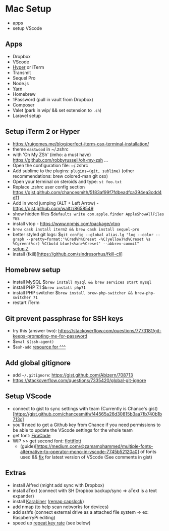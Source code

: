 # Mac Setup

* apps
* setup VScode

## Apps

* Dropbox
* VScode
* [Hyper](http://hyper.js) or iTerm
* Transmit
* Sequel Pro
* Node.js
* [Yarn](https://yarnpkg.com/en/)
* Homebrew
* 1Password (pull in vault from Dropbox)
* Composer
* Valet (park in wip/ && set extension to `.sh`)
* Laravel setup

## Setup iTerm 2 or Hyper

* https://ruigomes.me/blog/perfect-iterm-osx-terminal-installation/
* theme `eastwood` in ~/.zshrc
* with 'Oh My ZSh' (imho: a must have) https://github.com/robbyrussell/oh-my-zsh ...
* Open the configuration file: ~/.zshrc
* Add sublime to the plugins: `plugins=(git, sublime)` (other recommendations: brew colored-man git osx)
* Open your terminal on steroids and type: `st foo.txt`
* Replace .zshrc user config section https://gist.github.com/chancesmith/5183af99f7fdbeadfca394ea3cdd4d11
* Add in word jumping (ALT + Left Arrow) - https://gist.github.com/waltz/8658549
* show hidden files $`defaults write com.apple.finder AppleShowAllFiles YES`
* install vtop - https://www.npmjs.com/package/vtop
* `brew cask install iterm2 && brew cask install sequel-pro`
* better styled git logs: $`git config --global alias.lg "log --color --graph --pretty=format:'%Cred%h%Creset -%C(yellow)%d%Creset %s %Cgreen(%cr) %C(bold blue)<%an>%Creset' --abbrev-commit"`
* [setup Z](https://www.smashingmagazine.com/2015/07/become-command-line-power-user-oh-my-zsh-z/#using-z-to-jump-to-frecent-folders)
* install (fkill)[https://github.com/sindresorhus/fkill-cli]

## Homebrew setup

* install MySQL
  $`brew install mysql && brew services start mysql`
* install PHP 7.1
  $`brew install php71`
* install PHP switcher
  $`brew install brew-php-switcher && brew-php-switcher 71`
* restart iTerm

## Git prevent passphrase for SSH keys

* try this (answer two): https://stackoverflow.com/questions/7773181/git-keeps-prompting-me-for-password
* $`eval $(ssh-agent)`
* $`ssh-add`
  [resource for ^^^](http://stackoverflow.com/questions/10032461/git-keeps-asking-me-for-my-ssh-key-passphrase)

## Add global gitignore

* add `~/.gitignore`: https://gist.github.com/Abizern/708713
* https://stackoverflow.com/questions/7335420/global-git-ignore

## Setup VScode

* connect to gist to sync settings with team (Currently is Chance's gist)[https://gist.github.com/chancesmith/f44565a26d30815b3aa7fb740b1b713c]
* you'll need to get a Github key from Chance if you need permissions to be able to update the VScode settings for the whole team
* get font: [FiraCode](https://github.com/tonsky/FiraCode)
* WIP >> get second font: [flottflott](http://www.1001fonts.com/flottflott-font.html)
  * (guide)[https://medium.com/@zamamohammed/multiple-fonts-alternative-to-operator-mono-in-vscode-7745b52120a0] of fonts used && [fix](https://gist.github.com/nickytonline/8086319bf5836797ee3dea802a77000d) for latest version of VScode (See comments in gist)

## Extras

* install Alfred (might add sync with Dropbox)
* install aText (connect with SH Dropbox backup/sync => aText is a text expander)
* install [Karabiner](https://github.com/tekezo/Karabiner-Elements) ([remap capslock](http://brettterpstra.com/2017/06/15/a-hyper-key-with-karabiner-elements-full-instructions/))
* add nmap (to help scan networks for devices)
* add sshfs (connect external drive as a attached file system => ex: RaspberryPi editing)
* speed up [repeat key rate](https://apple.stackexchange.com/questions/10467/how-to-increase-keyboard-key-repeat-rate-on-os-x) (see below)
